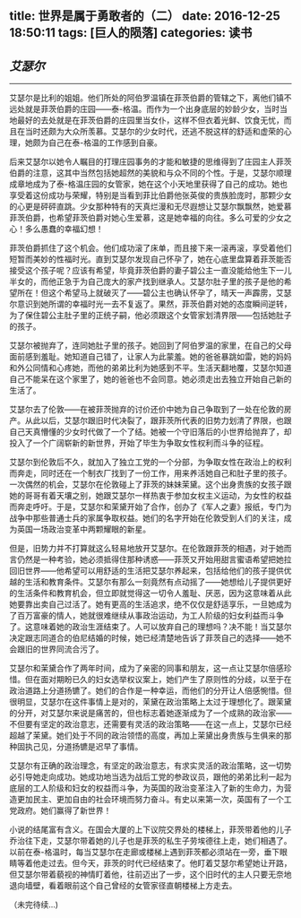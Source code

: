 title: 世界是属于勇敢者的（二）
date: 2016-12-25 18:50:11
tags: [巨人的陨落]
categories: 读书
---
## *艾瑟尔*
---
艾瑟尔是比利的姐姐。他们所处的阿伯罗温镇在菲茨伯爵的管辖之下，离他们镇不远处就是菲茨伯爵的庄园——泰-格温。而作为一个出身底层的妙龄少女，当时当地最好的去处就是在菲茨伯爵的庄园里当女仆，这样不但衣着光鲜、饮食无忧，而且在当时还颇为大众所羡慕。艾瑟尔的少女时代，还逃不脱这样的舒适和虚荣的心理，她颇为自己在泰-格温的工作感到自豪。

后来艾瑟尔以她令人瞩目的打理庄园事务的才能和敏捷的思维得到了庄园主人菲茨伯爵的注意，这其中当然包括她超然的美貌和与众不同的个性。于是，艾瑟尔顺理成章地成为了泰-格温庄园的女管家，她在这个小天地里获得了自己的成功。她也享受着这份成功与荣耀，特别是当看到菲比伯爵他张英俊的贵族脸庞时，那颗少女的心更是砰砰直跳。少女那种特有的天真烂漫和无尽遐想让艾瑟尔飘飘然，她爱慕菲茨伯爵，也希望菲茨伯爵对她心生爱慕，这是她幸福的向往。多么可爱的少女之心！多么愚蠢的幸福幻想！

菲茨伯爵抓住了这个机会。他们成功滚了床单，而且接下来一滚再滚，享受着他们短暂而美妙的性福时光。直到艾瑟尔发现自己怀孕了，她在心底里盘算着菲茨能否接受这个孩子呢？应该有希望，毕竟菲茨伯爵的妻子碧公主一直没能给他生下一儿半女的，而他正急于为自己庞大的家产找到继承人。艾瑟尔肚子里的孩子是他的希望所在！但这个希望马上就破灭了——碧公主也确认怀孕了，晴天一声霹雳，艾瑟尔意识到她所谓的幸福时光一去不复返了。果然，菲茨伯爵对她的态度瞬间逆转，为了保住碧公主肚子里的正统子嗣，他必须跟这个女管家划清界限——包括她肚子的孩子。

艾瑟尔被抛弃了，连同她肚子里的孩子。她回到了阿伯罗温的家里，在自己的父母面前感到羞耻。她知道自己错了，让家人为此蒙羞。她的爸爸暴跳如雷，她的妈妈和外公同情和心疼她，而他的弟弟比利为她感到不平。生活天翻地覆，艾瑟尔知道自己不能呆在这个家里了，她的爸爸也不会同意。她必须走出去独立开始自己新的生活了。

艾瑟尔去了伦敦——在被菲茨抛弃的讨价还价中她为自己争取到了一处在伦敦的房产。从此以后，艾瑟尔跟旧时代决裂了，跟菲茨所代表的旧势力划清了界限，也跟自己天真懵懂的少女时代做了一个了结。她被一个守旧落后的小世界给抛弃了，却投入了一个广阔崭新的新世界，开始了毕生为争取女性权利而斗争的征程。

艾瑟尔到伦敦后不久，就加入了独立工党的一个分部，为争取女性在政治上的权利而奔走，同时还在一个制衣厂找到了一份工作，用来养活她自己和肚子里的孩子。一次偶然的机会，艾瑟尔在伦敦碰上了菲茨的妹妹茉黛。这个出身贵族的女孩子跟她的哥哥有着天壤之别，她跟艾瑟尔一样热衷于参加女权主义运动，为女性的权益而奔走呼吁。于是，艾瑟尔和茉黛开始了合作，创办了《军人之妻》报纸，专门为战争中那些普通士兵的家属争取权益。她们的名字开始在伦敦受到人们的关注，成为英国一场政治变革中两颗耀眼的新星。

但是，旧势力并不打算就这么轻易地放开艾瑟尔。在伦敦跟菲茨的相遇，对于她而言仍然是一种考验，她必须抵得住那种诱惑——菲茨又开始用甜言蜜语希望把她拉回旧世界——他希望可以用舒适的生活把艾瑟尔养起来，包括给他们的孩子提供优越的生活和教育条件。艾瑟尔有那么一刻竟然有点动摇了——她想给儿子提供更好的生活条件和教育机会，但立即就觉得这一切令人羞耻、厌恶，因为这意味着从此她要靠出卖自己过活了。她有更高的生活追求，绝不仅仅是舒适享乐，一旦她成为了百万富豪的情人，她就很难继续从事政治运动，为工人阶级的妇女利益而斗争了。这意味着她的政治生涯结束了。人可以放弃自己的理想吗？决不能！当艾瑟尔决定跟志同道合的伯尼结婚的时候，她已经清楚地告诉了菲茨自己的选择——她不会跟旧的世界同流合污了。

艾瑟尔和茉黛合作了两年时间，成为了亲密的同事和朋友，这一点让艾瑟尔倍感珍惜。但在面对期盼已久的妇女选举权议案上，她们产生了原则性的分歧，以至于在政治道路上分道扬镳了。她们的合作是一种幸运，而他们的分开让人倍感惋惜。但很明显，艾瑟尔在这件事情上是对的，茉黛在政治策略上太过于理想化了。跟茉黛的分开，对艾瑟尔来说是痛苦的，但也标志着她逐渐成为了一个成熟的政治家——不但要有坚定的政治意志，还需要有灵活的政治策略——在这一点上，艾瑟尔已经超越了茉黛。她们处于不同的政治领悟的高度，再加上茉黛出身贵族与生俱来的那种固执己见，分道扬镳是迟早了事情。

艾瑟尔有正确的政治理念，有坚定的政治意志，有求实灵活的政治策略，这一切势必引导她走向成功。她成功地当选为战后工党的参政议员，跟他的弟弟比利一起为底层的工人阶级和妇女的权益而斗争，为英国的政治变革注入了新的生命力，为营造更加民主、更加自由的社会环境而努力奋斗。有史以来第一次，英国有了一个工党政府。她们赢得了新世界！

小说的结尾富有含义。在国会大厦的上下议院交界处的楼梯上，菲茨带着他的儿子乔治往下走，艾瑟尔带着她的儿子也是菲茨的私生子劳埃德往上走，她们相遇了。以前在泰-格温时，每当艾瑟尔在走廊或楼梯上遇到菲茨都必须站在一旁，垂下眼睛等着他走过去。但今天，菲茨的时代已经结束了。他盯着艾瑟尔希望她让开路，但艾瑟尔带着藐视的神情盯着他，往前迈出了一步，这个旧时代的主人只要无奈地退向墙壁，看着眼前这个自己曾经的女管家径直朝楼梯上方走去。

（未完待续...)
